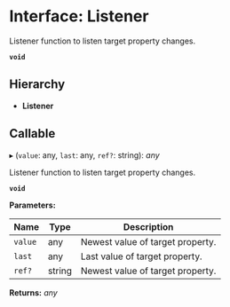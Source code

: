 
# Interface: Listener

Listener function to listen target property changes.

**`void`** 

## Hierarchy

* **Listener**

## Callable

▸ (`value`: any, `last`: any, `ref?`: string): *any*

Listener function to listen target property changes.

**`void`** 

**Parameters:**

Name | Type | Description |
------ | ------ | ------ |
`value` | any | Newest value of target property. |
`last` | any | Last value of target property. |
`ref?` | string | Newest value of target property. |

**Returns:** *any*
